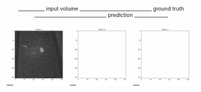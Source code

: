 <p align="center">
  ___________ input volume ______________________________ ground truth ______________________________ prediction ______________
</p>

![Alt Text](https://github.com/cweo/3DElegansTracking/blob/master/yey.gif)
